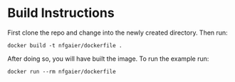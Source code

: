 Build Instructions
==================
First clone the repo and change into the newly created directory. Then run:

    docker build -t nfgaier/dockerfile .

After doing so, you will have built the image. To run the example run:

    docker run --rm nfgaier/dockerfile 
